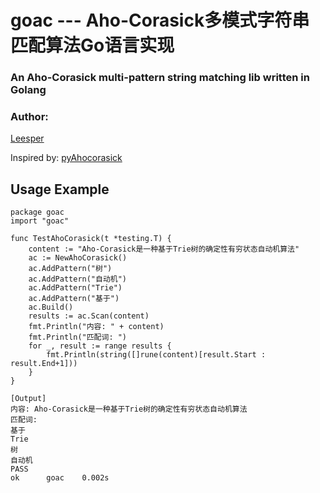 goac --- Aho-Corasick多模式字符串匹配算法Go语言实现
===========================================

### An Aho-Corasick multi-pattern string matching lib written in Golang

### Author:
[Leesper](pascal7718@gmail.com)

Inspired by:
[pyAhocorasick](https://github.com/metadata1984/pyAhocorasick)

Usage Example
----------------------

	package goac
	import "goac"

	func TestAhoCorasick(t *testing.T) {
		content := "Aho-Corasick是一种基于Trie树的确定性有穷状态自动机算法"
		ac := NewAhoCorasick()
		ac.AddPattern("树")
		ac.AddPattern("自动机")
		ac.AddPattern("Trie")
		ac.AddPattern("基于")
		ac.Build()
		results := ac.Scan(content)
		fmt.Println("内容: " + content)
		fmt.Println("匹配词: ")
		for _, result := range results {
			fmt.Println(string([]rune(content)[result.Start : result.End+1]))
		}
	}

	[Output]
	内容: Aho-Corasick是一种基于Trie树的确定性有穷状态自动机算法
	匹配词: 
	基于
	Trie
	树
	自动机
	PASS
	ok  	goac	0.002s
